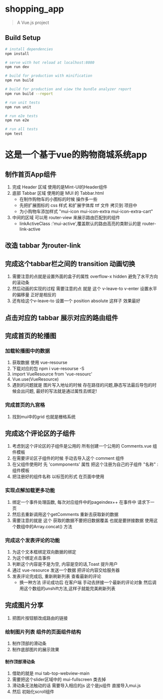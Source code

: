 # shopping_app

> A Vue.js project

## Build Setup

``` bash
# install dependencies
npm install

# serve with hot reload at localhost:8080
npm run dev

# build for production with minification
npm run build

# build for production and view the bundle analyzer report
npm run build --report

# run unit tests
npm run unit

# run e2e tests
npm run e2e

# run all tests
npm test
```

# 这是一个基于vue的购物商城系统app

## 制作首页App组件

1. 完成 Header 区域 使用的是Mint-UI的Header组件
2. 底部 Tabbar 区域  使用的是 MUI 的 Tabbar.html
   - 在制作购物车的小图标的时候 操作多一些
   - 先把扩展图标的 css 样式 和扩展字体库 ttf 文件 拷贝到 项目中
   - 为小购物车添加样式 "mui-icon mui-icon-extra mui-icon-extra-cart"
3. 中间的区域 可以用 router-view 来展示路由匹配到的组件
   - linkActiveClass :'mui-active',覆盖默认的路由高亮的类默认的是 router-link-active

## 改造 tabbar 为router-link

## 完成这个tabbar栏之间的 transition 动画切换
1. 需要注意的点就是设置外面的盒子的属性 overflow-x hidden  避免了水平方向的滚动条
2. 然后动画的实现的过程 需要注意的点  就是 这个 v-leave-to v-enter 设置水平的偏移量 正好是相反的
3. 还有给这个v-leave-to 设置一个 position absolute 这样子 效果最好
## 点击对应的 tabbar 展示对应的路由组件

## 完成首页的轮播图

### 加载轮播图中的数据

1. 获取数据 使用 vue-resourse
2. 下载对应的包  npm i vue-resourse -S
3. import VueResource from 'vue-resourc'
4. Vue.use(VueResource)
5. 遇到的问题就是 图片写入地址的时候 存在路径的问题,静态写法最后导包的时候会出问题,
   最好的写法就是通过属性去绑定!

### 完成首页的九宫格

1. 找到mui中的grid 也就是栅格系统

## 完成这个评论区的子组件

1. 考虑到这个评论区的子组件是公用的 所有创建一个公用的 Comments.vue 组件模板
2. 在需要评论区子组件的时候 手动去导入这个 comment 组件
3. 在父组件使用时  先 'commponents' 属性 把这个注册为自己的子组件  "名称" : 组件模板
4. 把注册好的组件名称 以标签的形式 在页面中使用

### 实现点解加载更多功能
1. 绑定一个事件处理函数, 每次对应组件中的pageindex++  在事件中 请求下一页
2. 然后去重新调用这个getComments 重新去获取新的数据
3. 需要注意的就是  这个 获取的数据不要把旧数据覆盖 也就是要拼接数据 使用这个数组中的Array.concat() 方法

### 完成这个发表评论的功能 

1. 为这个文本框绑定双向数据的绑定
2. 为这个绑定点击事件
3. 判断这个内容是不是为空, 内容是空的话,Toast 提升用户
4. 通过 vue-resource 发送一个数据 把评论内容交给服务器
5. 发表评论完成后, 重新刷新列表  查看最新的评论
    + 换一种方法 评论成功后 在客户端 手动去拼接一个最新的评论对象  然后调用这个数组的unshift方法,这样子就能完美刷新列表

## 完成图片分享

1. 把图片按钮额改成路由的链接

### 绘制图片列表 组件的页面组件结构

1. 制作顶部的滑动条
2. 制作底部图片的展示效果

#### 制作顶部滑动条

1. 借助的就是 mui tab-top-webview-main
2. 需要把这个slider区域中的 mui-fullscreen 类去掉
3. 滑动条无法触动的话 需要导入相应的js 这个是js组件  直接导入mui.js
4. 然后 初始化scroll组件